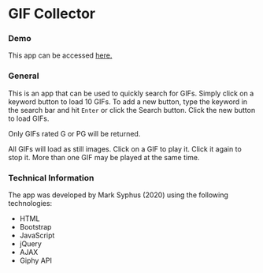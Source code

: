 # GIF Collector

### Demo

This app can be accessed [here.](https://msyphus.github.io/gif-collector/)

### General

This is an app that can be used to quickly search for GIFs.  Simply click on a keyword button to load 10 GIFs.  To add a new button, type the keyword
in the search bar and hit `Enter` or click the Search button.  Click the new button to load GIFs.

Only GIFs rated G or PG will be returned.

All GIFs will load as still images.  Click on a GIF to play it.  Click it again to stop it.  More than one GIF may be played at the same time.

### Technical Information

The app was developed by Mark Syphus (2020) using the following technologies:
* HTML
* Bootstrap
* JavaScript
* jQuery
* AJAX
* Giphy API

